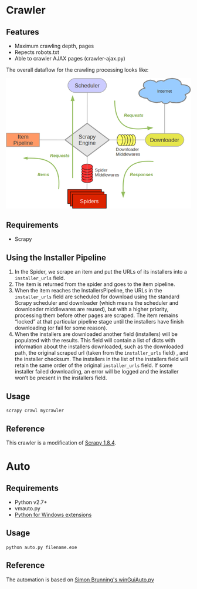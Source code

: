 Crawler
================

## Features
- Maximum crawling depth, pages
- Repects robots.txt
- Able to crawler AJAX pages (crawler-ajax.py)

The overall dataflow for the crawling processing looks like:

![Alt text](architecture-scrapy.png "Architecture")

## Requirements
- Scrapy

## Using the Installer Pipeline

1. In the Spider, we scrape an item and put the URLs of its installers into a `installer_urls` field.
2. The item is returned from the spider and goes to the item pipeline.
3. When the item reaches the InstallersPipeline, the URLs in the `installer_urls` field are scheduled for download using the standard Scrapy scheduler and downloader (which means the scheduler and downloader middlewares are reused), but with a higher priority, processing them before other pages are scraped. The item remains “locked” at that particular pipeline stage until the installers have finish downloading (or fail for some reason).
4. When the installers are downloaded another field (installers) will be populated with the results. This field will contain a list of dicts with information about the installers downloaded, such as the downloaded path, the original scraped url (taken from the `installer_urls` field) , and the installer checksum. The installers in the list of the installers field will retain the same order of the original `installer_urls` field. If some installer failed downloading, an error will be logged and the installer won’t be present in the installers field.

## Usage

```
scrapy crawl mycrawler
```

## Reference

This crawler is a modification of [Scrapy 1.8.4](http://www.scrapy.org/).

Auto
================

## Requirements
- Python v2.7+
- vmauto.py
- [Python for Windows extensions](http://sourceforge.net/projects/pywin32/)

## Usage

```
python auto.py filename.exe
```

## Reference

The automation is based on [Simon Brunning's winGuiAuto.py](http://www.brunningonline.net/simon/blog/archives/winGuiAuto.py.html)
